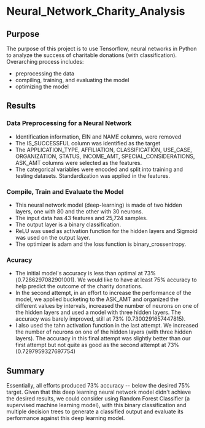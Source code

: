 # Neural_Network_Charity_Analysis

## Purpose

The purpose of this project is to use Tensorflow, neural networks in Python to analyze the success of charitable donations (with classification).  Overarching process includes:
* preprocessing the data
* compiling, training, and evaluating the model
* optimizing the model

## Results

### Data Preprocessing for a Neural Network 
* Identification information, EIN and NAME columns, were removed
* The IS_SUCCESSFUL column was identified as the target
* The APPLICATION_TYPE, AFFILIATION, CLASSIFICATION, USE_CASE, ORGANIZATION, STATUS, INCOME_AMT, SPECIAL_CONSIDERATIONS, ASK_AMT columns were selected as the features.
* The categorical variables were encoded and split into training and testing datasets.  Standardization was applied in the features.

### Compile, Train and Evaluate the Model 

* This neural network model (deep-learning) is made of two hidden layers, one with 80 and the other with 30 neurons.
* The input data has 43 features and 25,724 samples.
* The output layer is a binary classification.
* ReLU was used as activation function for the hidden layers and Sigmoid was used on the output layer.
* The optimizer is adam and the loss function is binary_crossentropy.


### Acuracy

* The initial model's accuracy is less than optimal at 73%(0.7286297082901001).  We would like to have at least 75% accuracy to help predict the outcome of the charity donations.
* In the second attempt, in an effort to increase the performance of the model, we applied bucketing to the ASK_AMT and organized the different values by intervals, increased the number of neurons on one of the hidden layers and used a model with three hidden layers.  The accuracy was barely improved, still at 73% (0.7300291657447815).
* I also used the tahn activation function in the last attempt. We increased the number of neurons on one of the hidden layers (with three hidden layers).  The accuracy in this final attempt was slightly better than our first attempt but not quite as good as the second attempt at 73% (0.7297959327697754)

## Summary
Essentially, all efforts produced 73% accuracy -- below the desired 75% target.  Given that this deep learning neural network model didn't achieve the desired results, we could consider using Random Forest Classifier (a supervised machine learning model), with this binary classification and multiple decision trees to generate a classified output and evaluate its performance against this deep learning model.